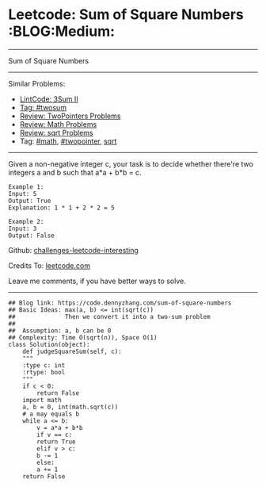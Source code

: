 
# Leetcode: Sum of Square Numbers     :BLOG:Medium:

---

Sum of Square Numbers  

---

Similar Problems:  

-   [LintCode: 3Sum II](https://code.dennyzhang.com/3sum-ii)
-   [Tag: #twosum](https://code.dennyzhang.com/tag/twosum)
-   [Review: TwoPointers Problems](https://code.dennyzhang.com/review-twopointer)
-   [Review: Math Problems](https://code.dennyzhang.com/review-math)
-   [Review: sqrt Problems](https://code.dennyzhang.com/review-sqrt)
-   Tag: [#math](https://code.dennyzhang.com/tag/math), [#twopointer](https://code.dennyzhang.com/tag/twopointer), [sqrt](https://code.dennyzhang.com/tag/sqrt)

---

Given a non-negative integer c, your task is to decide whether there're two integers a and b such that a\*a + b\*b = c.  

    Example 1:
    Input: 5
    Output: True
    Explanation: 1 * 1 + 2 * 2 = 5

    Example 2:
    Input: 3
    Output: False

Github: [challenges-leetcode-interesting](https://github.com/DennyZhang/challenges-leetcode-interesting/tree/master/sum-of-square-numbers)  

Credits To: [leetcode.com](https://leetcode.com/problems/sum-of-square-numbers/description/)  

Leave me comments, if you have better ways to solve.  

---

    ## Blog link: https://code.dennyzhang.com/sum-of-square-numbers
    ## Basic Ideas: max(a, b) <= int(sqrt(c))
    ##              Then we convert it into a two-sum problem
    ##
    ##  Assumption: a, b can be 0
    ## Complexity: Time O(sqrt(n)), Space O(1)
    class Solution(object):
        def judgeSquareSum(self, c):
    	"""
    	:type c: int
    	:rtype: bool
    	"""
    	if c < 0:
    	    return False
    	import math
    	a, b = 0, int(math.sqrt(c))
    	# a may equals b
    	while a <= b:
    	    v = a*a + b*b
    	    if v == c:
    		return True
    	    elif v > c:
    		b -= 1
    	    else:
    		a += 1
    	return False

